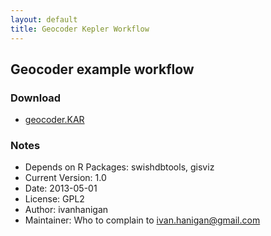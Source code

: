 ```yaml
---
layout: default
title: Geocoder Kepler Workflow
---
```


## Geocoder example workflow

### Download
* [geocoder.KAR](/tools/geocoder/geocoder.kar)

### Notes
* Depends on R Packages:   swishdbtools, gisviz
* Current Version:	1.0
* Date: 	2013-05-01
* License: 	GPL2
* Author: ivanhanigan
* Maintainer: Who to complain to <ivan.hanigan@gmail.com>

